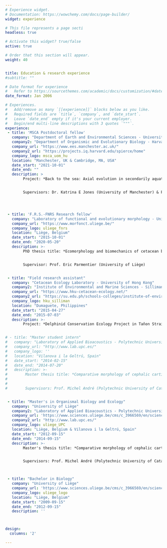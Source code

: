 ```yaml
---
# Experience widget.
# Documentation: https://wowchemy.com/docs/page-builder/
widget: experience

# This file represents a page secti
headless: true

# Activate this widget? true/false
active: true

# Order that this section will appear. 
weight: 40  


title: Education & research experience
#subtitle: ""

# Date format for experience
#   Refer to https://sourcethemes.com/academic/docs/customization/#date-format
date_format: Jan 2006

# Experiences.
#   Add/remove as many `[[experience]]` blocks below as you like.
#   Required fields are `title`, `company`, and `date_start`.
#   Leave `date_end` empty if it's your current employer.
#   Begin/end multi-line descriptions with 3 quotes `"""`.
experience:
 - title: 'MSCA Postdoctoral fellow'
   company: "Department of Earth and Environmental Sciences - University of Manchester "  
   company2: "Department of Organismic and Evolutionary Biology - Harvard University"
   company_url: "https://www.ees.manchester.ac.uk/"
   company2_url: "https://projects.iq.harvard.edu/spierce/home"
   company_logo: msca_uom_hu
   location: "Manchester, UK & Cambridge, MA, USA"
   date_start: "2021-10-01"
   date_end: ""
   description: >
        Project: *Back to the sea: Axial evolution in secondarily aquatic mammals*


        Supervisors: Dr. Katrina E Jones (University of Manchester) & Prof. Stephanie E Pierce (Harvard University)




 - title: 'F.R.S.-FNRS Research fellow'
   company: "Laboratory of functional and evolutionary morphology - University of Liège"
   company_url: "https://www.morfonct.uliege.be/"
   company_logo: uliege_fnrs
   location: "Liège, Belgium"
   date_start: "2015-10-01"
   date_end: "2020-05-20"
   description: >-
        PhD thesis title: *Ecomorphology and biomechanics of cetacean backbone in an evolutionary context*


        Supervisor: Prof. Eric Parmentier (University of Liège)


 - title: "Field research assistant"
   company: "Cetacean Ecology Laboratory - University of Hong Kong"
   company2: "Institute of Environmental and Marine Sciences - Silliman University"
   company_url: "https://www.hku-cetacean-ecology.net/"
   company2_url: "https://su.edu.ph/schools-colleges/institute-of-environmental-and-marine-sciences/"
   company_logo: hku_silliman
   location: "Dumaguete, Philippines"
   date_start: "2015-04-27"
   date_end: "2015-07-03"
   description: >-
        Project: *Delphinid Conservation Ecology Project in Tañon Strait, Philippines*


# - title: "Master student intern"
#   company: "Laboratory of Applied Bioacoustics - Polytechnic University of Catalonia"
#   company_url: "http://www.lab.upc.es/"
#   company_logo: ''
#   location: "Vilanova i la Geltrú, Spain"
#   date_start: "2014-02-15"
#   date_end: "2014-07-20"
#   description: >-
#        Master thesis title: *Comparative morphology of cephalic cartilage and statocysts of Mediterranean cephalopods using magnetic resonance imaging (MRI)*
#
#
#        Supervisors: Prof. Michel André (Polytechnic University of Catalonia) & Dr. Thierry Jauniaux (University of Liège)


 - title: "Master's in Organismal Biology and Ecology"
   company: "University of Liège"
   company2: "Laboratory of Applied Bioacoustics - Polytechnic University of Catalonia *(Master's thesis)*"
   company_url: 'https://www.sciences.uliege.be/cms/c_3966569/en/sciences'
   company2_url: "http://www.lab.upc.es/"
   company_logo: uliege_UPC
   location: "Liège, Belgium & Vilanova i la Geltrú, Spain"
   date_start: "2012-09-15"
   date_end: "2014-09-15"
   description: >-
        Master's thesis title: *Comparative morphology of cephalic cartilage and statocysts of Mediterranean cephalopods using magnetic resonance imaging (MRI)*


        Supervisors: Prof. Michel André (Polytechnic University of Catalonia) & Dr. Thierry Jauniaux (University of Liège)



 - title: "Bachelor in Biology"
   company: "University of Liège"
   company_url: 'https://www.sciences.uliege.be/cms/c_3966569/en/sciences'
   company_logo: uliege_logo
   location: "Liège, Belgium"
   date_start: "2009-09-15"
   date_end: "2012-09-15"
   description: ''



design:
  columns: '2'

---
```

